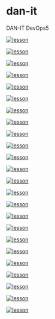 # dan-it

DAN-IT DevOps5

[![lesson](https://img.shields.io/badge/HW-01-25a148?logo=git&logoColor=white)](https://github.com/Akyna/dan-it/tree/main/homework_01)

[![lesson](https://img.shields.io/badge/HW-03-25a148?logo=git&logoColor=white)](https://github.com/Akyna/dan-it/tree/main/homework_03)

[![lesson](https://img.shields.io/badge/HW-04-25a148?logo=git&logoColor=white)](https://github.com/Akyna/dan-it/tree/main/homework_04)

[![lesson](https://img.shields.io/badge/HW-05-25a148?logo=git&logoColor=white)](https://github.com/Akyna/dan-it/tree/main/homework_05)

[![lesson](https://img.shields.io/badge/HW-06-25a148?logo=git&logoColor=white)](https://github.com/Akyna/dan-it/tree/main/homework_06)

[![lesson](https://img.shields.io/badge/HW-07-25a148?logo=git&logoColor=white)](https://github.com/Akyna/dan-it/tree/main/homework_07)

[![lesson](https://img.shields.io/badge/HW-08-25a148?logo=git&logoColor=white)](https://github.com/Akyna/dan-it/tree/main/homework_08)

[![lesson](https://img.shields.io/badge/HW-step_project_1-25a148?logo=git&logoColor=white)](https://github.com/Akyna/dan-it/tree/main/step_project_1)

[![lesson](https://img.shields.io/badge/HW-10-25a148?logo=git&logoColor=white)](https://github.com/Akyna/dan-it/tree/main/homework_10)

[![lesson](https://img.shields.io/badge/HW-11-25a148?logo=git&logoColor=white)](https://github.com/Akyna/dan-it/tree/main/homework_11)

[![lesson](https://img.shields.io/badge/HW-12-25a148?logo=git&logoColor=white)](https://github.com/Akyna/dan-it/tree/main/homework_12)

[![lesson](https://img.shields.io/badge/HW-13-25a148?logo=git&logoColor=white)](https://github.com/Akyna/dan-it/tree/main/homework_13)

[![lesson](https://img.shields.io/badge/HW-14-25a148?logo=git&logoColor=white)](https://github.com/Akyna/dan-it/tree/main/homework_14)

[![lesson](https://img.shields.io/badge/HW-step_project_2-25a148?logo=git&logoColor=white)](https://github.com/Akyna/dan-it/tree/main/step_project_2)

[![lesson](https://img.shields.io/badge/HW-16-25a148?logo=git&logoColor=white)](https://github.com/Akyna/dan-it/tree/main/homework_16)

[![lesson](https://img.shields.io/badge/HW-17-25a148?logo=git&logoColor=white)](https://github.com/Akyna/dan-it/tree/main/homework_17)

[![lesson](https://img.shields.io/badge/HW-18-25a148?logo=git&logoColor=white)](https://github.com/Akyna/dan-it/tree/main/homework_18)

[![lesson](https://img.shields.io/badge/HW-19-25a148?logo=git&logoColor=white)](https://github.com/Akyna/dan-it/tree/main/homework_19)

[![lesson](https://img.shields.io/badge/HW-20-25a148?logo=git&logoColor=white)](https://github.com/Akyna/dan-it/tree/main/homework_20)

[![lesson](https://img.shields.io/badge/HW-21-25a148?logo=git&logoColor=white)](https://github.com/Akyna/dan-it/tree/main/homework_21)

[![lesson](https://img.shields.io/badge/HW-step_project_3-25a148?logo=git&logoColor=white)](https://github.com/Akyna/dan-it/tree/main/step_project_3)

[![lesson](https://img.shields.io/badge/HW-23-25a148?logo=git&logoColor=white)](https://github.com/Akyna/dan-it/tree/main/homework_23)

[![lesson](https://img.shields.io/badge/HW-24-25a148?logo=git&logoColor=white)](https://github.com/Akyna/dan-it/tree/main/homework_24)

[![lesson](https://img.shields.io/badge/HW-step_project_4-blue?logo=git&logoColor=white)](https://github.com/Akyna/dan-it/tree/main/step_project_4)

